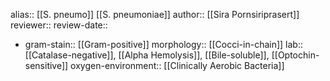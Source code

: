 alias:: [[S. pneumo]] [[S. pneumoniae]]
author:: [[Sira Pornsiriprasert]] 
reviewer::
review-date::

- gram-stain:: [[Gram-positive]] 
  morphology:: [[Cocci-in-chain]] 
  lab:: [[Catalase-negative]], [[Alpha Hemolysis]], [[Bile-soluble]], [[Optochin-sensitive]] 
  oxygen-environment:: [[Clinically Aerobic Bacteria]]
